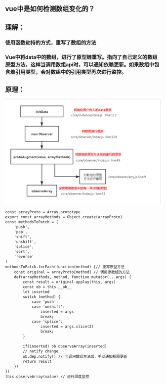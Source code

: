 ## vue中是如何检测数组变化的？

## 理解：
### 使用函数劫持的方式，重写了数组的方法
### Vue中将data中的数组，进行了原型链重写。指向了自己定义的数组原型方法，这样当调用数组api时，可以通知依赖更新。如果数组中包含着引用类型，会对数组中的引用类型再次进行监控。

## 原理：
![avatar](./img/检测数组变化.png)
```
const arrayProto = Array.prototype
export const arrayMethods = Object.create(arrayProto)
const methodsToPatch = [
    'push',
    'pop',
    'shift',
    'unshift',
    'splice',
    'sort',
    'reverse'
]
methodsToPatch.forEach(function(method) {// 重写原型方法
    const original = arrayProto[method] // 调用原数组的方法
    def(arrayMethods, method, function mutator(...args) {
        const result = original.applay(this, args)
        const ob = this.__ob__
        let inserted
        switch (method) {
            case 'push':
            case 'unshift':
                inserted = args
                break;
            case 'splice':
                inserted = args.slice(2)
                break;
        }

        if(inserted) ob.observeArray(inserted)
        // notify change
        ob.dep.notify() // 当调用数组方法后，手动通知视图更新
        return result
    })
})
this.observeArray(value) // 进行深度监控
```
